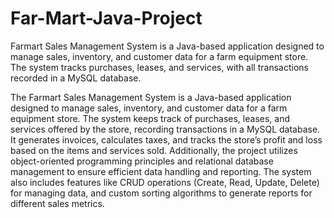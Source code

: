 # Far-Mart-Java-Project
Farmart Sales Management System is a Java-based application designed to manage sales, inventory, and customer data for a farm equipment store. The system tracks purchases, leases, and services, with all transactions recorded in a MySQL database.



The Farmart Sales Management System is a Java-based application designed to manage sales, inventory, and customer data for a farm equipment store. The system keeps track of purchases, leases, and services offered by the store, recording transactions in a MySQL database. It generates invoices, calculates taxes, and tracks the store’s profit and loss based on the items and services sold. Additionally, the project utilizes object-oriented programming principles and relational database management to ensure efficient data handling and reporting. The system also includes features like CRUD operations (Create, Read, Update, Delete) for managing data, and custom sorting algorithms to generate reports for different sales metrics.
